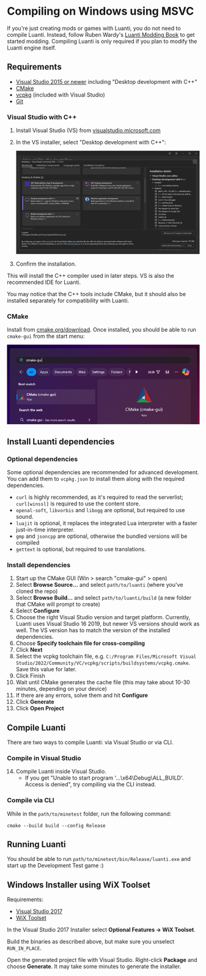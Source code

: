 # Compiling on Windows using MSVC

If you're just creating mods or games with Luanti, you do not need to compile Luanti. Instead, follow Ruben Wardy's [Luanti Modding Book](https://rubenwardy.gitlab.io/minetest_modding_book) to get started modding. Compiling Luanti is only required if you plan to modify the Luanti engine itself.

## Requirements

-   [Visual Studio 2015 or newer](https://visualstudio.microsoft.com) including
    "Desktop development with C++"
-   [CMake](https://cmake.org/download/)
-   [vcpkg](https://github.com/Microsoft/vcpkg) (included with Visual Studio)
-   [Git](https://git-scm.com/downloads)

### Visual Studio with C++

1. Install Visual Studio (VS) from [visualstudio.microsoft.com](https://visualstudio.microsoft.com)
1. In the VS installer, select "Desktop development with C++":

    ![VS installer showing desktop development with C++ selected](assets/vs-installer.png)

1. Confirm the installation.

This will install the C++ compiler used in later steps. VS is also the recommended IDE for Luanti.

You may notice that the C++ tools include CMake, but it should also be installed separately for compatibility with Luanti.

### CMake

Install from [cmake.org/download](https://cmake.org/download/). Once installed, you should be able to run `cmake-gui` from the start menu:

![cmake-gui in Windows start menu shows app result](./assets/cmake-gui-search.png)

<!--
### vcpkg

vcpkg is a package manager for C++.

```powershell
cd /c # Install vcpkg at any path without spaces in it, see below for details
git clone https://github.com/microsoft/vcpkg.git
cd vcpkg
./bootstrap-vcpkg.sh
```

Find `path/to/vcpkg/buildsystems/vcpkg.cmake` to confirm vcpkg is ready to use.

> For more details, [follow the vcpkg installation guide](https://learn.microsoft.com/en-us/vcpkg/get_started/get-started#1---set-up-vcpkg)

It is highly recommended to install vcpkg at a path without spaces in it for compatibility with  Luanti.

```
"C:\Program Files\vcpkg\vcpkg.exe" # bad, may have issues
"C:\vcpkg\vcpkg.exe" # good, no spaces means fewer problems
```

If spaces are present, when trying to compile Luanti, you may see errors like:

```
libtool:   error: 'Files/vcpkg/buildtrees/libiconv/x64-windows-dbg/lib/libcharset.la' is not a directory
```
-->

<!-- todo check if this is necessary
## Compiling and installing the dependencies

After you successfully built vcpkg you can easily install the required libraries:

```powershell
vcpkg install zlib zstd curl[winssl] openal-soft libvorbis libogg libjpeg-turbo sqlite3 freetype luajit gmp jsoncpp gettext[tools] sdl2 --triplet x64-windows
```

This command takes about 10-30 minutes to complete, depending on your device.



There are other optional libraries, but we don't test if they can build and link correctly.

Use `--triplet` to specify the target triplet, e.g. `x64-windows` or `x86-windows`.
-->

## Install Luanti dependencies

### Optional dependencies

Some optional dependencies are recommended for advanced development. You can add them to `vcpkg.json` to install them along with the required dependencies.

-   `curl` is highly recommended, as it's required to read the serverlist; `curl[winssl]` is required to use the content store.
-   `openal-soft`, `libvorbis` and `libogg` are optional, but required to use sound.
-   `luajit` is optional, it replaces the integrated Lua interpreter with a faster just-in-time interpreter.
-   `gmp` and `jsoncpp` are optional, otherwise the bundled versions will be compiled
-   `gettext` is optional, but required to use translations.

### Install dependencies

1. Start up the CMake GUI (Win > search "cmake-gui" > open)
1. Select **Browse Source...** and select `path/to/luanti` (where you've cloned the repo)
1. Select **Browse Build...** and select `path/to/luanti/build` (a new folder that CMake will prompt to create)
1. Select **Configure**
1. Choose the right Visual Studio version and target platform. Currently, Luanti uses Visual Studio 16 2019, but newer VS versions should work as well. The VS version has to match the version of the installed dependencies.
1. Choose **Specify toolchain file for cross-compiling**
1. Click **Next**
1. Select the vcpkg toolchain file, e.g. `C:/Program Files/Microsoft Visual Studio/2022/Community/VC/vcpkg/scripts/buildsystems/vcpkg.cmake`. Save this value for later.
1. Click Finish
1. Wait until CMake generates the cache file (this may take about 10-30 minutes, depending on your device)
1. If there are any errors, solve them and hit **Configure**
1. Click **Generate**
1. Click **Open Project**

## Compile Luanti

There are two ways to compile Luanti: via Visual Studio or via CLI.

### Compile in Visual Studio

14. Compile Luanti inside Visual Studio.
    -   If you get "Unable to start program '...\x64\Debug\ALL_BUILD'. Access is denied", try compiling via the CLI instead.

### Compile via CLI

While in the `path/to/minetest` folder, run the following command:

```
cmake --build build --config Release
```

<!--
```powershell
$vs="Visual Studio 17 2022" # or "Visual Studio 16 2019", etc., whatever matches your system
$toolchain_file="path/to/vcpkg/scripts/buildsystems/vcpkg.cmake" # todo vcpkg path from "Install Luanti dependencies" section
cmake . -G "$vs" -DCMAKE_TOOLCHAIN_FILE="$toolchain_file" -DCMAKE_BUILD_TYPE=Release -DENABLE_CURSES=OFF
cmake --build . --config Release
```
-->

## Running Luanti

You should be able to run `path/to/minetest/bin/Release/luanti.exe` and start up the Development Test game :)

## Windows Installer using WiX Toolset

Requirements:

-   [Visual Studio 2017](https://visualstudio.microsoft.com/)
-   [WiX Toolset](https://wixtoolset.org/)

In the Visual Studio 2017 Installer select **Optional Features -> WiX Toolset**.

Build the binaries as described above, but make sure you unselect `RUN_IN_PLACE`.

Open the generated project file with Visual Studio. Right-click **Package** and choose **Generate**.
It may take some minutes to generate the installer.
